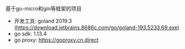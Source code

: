 基于go-micro和gin等框架的项目
- 开发工具: goland 2019.3 (https://download.jetbrains.8686c.com/go/goland-193.5233.69.exe)
- go   sdk: 1.13.4
- go proxy: https://goproxy.cn,direct

